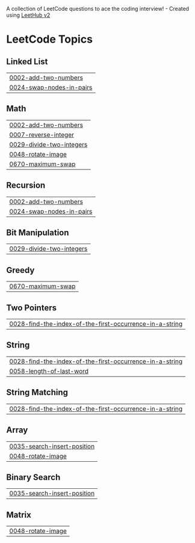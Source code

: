 A collection of LeetCode questions to ace the coding interview! - Created using [LeetHub v2](https://github.com/arunbhardwaj/LeetHub-2.0)
<!---LeetCode Topics Start-->
# LeetCode Topics
## Linked List
|  |
| ------- |
| [0002-add-two-numbers](https://github.com/klaus-creations/Leetcode-problem-solutions/tree/master/0002-add-two-numbers) |
| [0024-swap-nodes-in-pairs](https://github.com/klaus-creations/Leetcode-problem-solutions/tree/master/0024-swap-nodes-in-pairs) |
## Math
|  |
| ------- |
| [0002-add-two-numbers](https://github.com/klaus-creations/Leetcode-problem-solutions/tree/master/0002-add-two-numbers) |
| [0007-reverse-integer](https://github.com/klaus-creations/Leetcode-problem-solutions/tree/master/0007-reverse-integer) |
| [0029-divide-two-integers](https://github.com/klaus-creations/Leetcode-problem-solutions/tree/master/0029-divide-two-integers) |
| [0048-rotate-image](https://github.com/klaus-creations/Leetcode-problem-solutions/tree/master/0048-rotate-image) |
| [0670-maximum-swap](https://github.com/klaus-creations/Leetcode-problem-solutions/tree/master/0670-maximum-swap) |
## Recursion
|  |
| ------- |
| [0002-add-two-numbers](https://github.com/klaus-creations/Leetcode-problem-solutions/tree/master/0002-add-two-numbers) |
| [0024-swap-nodes-in-pairs](https://github.com/klaus-creations/Leetcode-problem-solutions/tree/master/0024-swap-nodes-in-pairs) |
## Bit Manipulation
|  |
| ------- |
| [0029-divide-two-integers](https://github.com/klaus-creations/Leetcode-problem-solutions/tree/master/0029-divide-two-integers) |
## Greedy
|  |
| ------- |
| [0670-maximum-swap](https://github.com/klaus-creations/Leetcode-problem-solutions/tree/master/0670-maximum-swap) |
## Two Pointers
|  |
| ------- |
| [0028-find-the-index-of-the-first-occurrence-in-a-string](https://github.com/klaus-creations/Leetcode-problem-solutions/tree/master/0028-find-the-index-of-the-first-occurrence-in-a-string) |
## String
|  |
| ------- |
| [0028-find-the-index-of-the-first-occurrence-in-a-string](https://github.com/klaus-creations/Leetcode-problem-solutions/tree/master/0028-find-the-index-of-the-first-occurrence-in-a-string) |
| [0058-length-of-last-word](https://github.com/klaus-creations/Leetcode-problem-solutions/tree/master/0058-length-of-last-word) |
## String Matching
|  |
| ------- |
| [0028-find-the-index-of-the-first-occurrence-in-a-string](https://github.com/klaus-creations/Leetcode-problem-solutions/tree/master/0028-find-the-index-of-the-first-occurrence-in-a-string) |
## Array
|  |
| ------- |
| [0035-search-insert-position](https://github.com/klaus-creations/Leetcode-problem-solutions/tree/master/0035-search-insert-position) |
| [0048-rotate-image](https://github.com/klaus-creations/Leetcode-problem-solutions/tree/master/0048-rotate-image) |
## Binary Search
|  |
| ------- |
| [0035-search-insert-position](https://github.com/klaus-creations/Leetcode-problem-solutions/tree/master/0035-search-insert-position) |
## Matrix
|  |
| ------- |
| [0048-rotate-image](https://github.com/klaus-creations/Leetcode-problem-solutions/tree/master/0048-rotate-image) |
<!---LeetCode Topics End-->